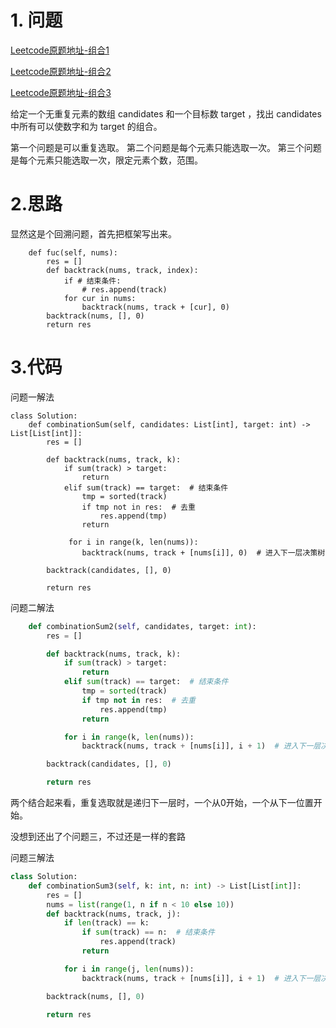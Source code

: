 # 1. 问题

[Leetcode原题地址-组合1](https://leetcode-cn.com/problems/combination-sum/)

[Leetcode原题地址-组合2](https://leetcode-cn.com/problems/combination-sum-ii/)

[Leetcode原题地址-组合3](https://leetcode-cn.com/problems/combination-sum-iii/)


给定一个无重复元素的数组 candidates 和一个目标数 target ，找出 candidates 中所有可以使数字和为 target 的组合。

第一个问题是可以重复选取。
第二个问题是每个元素只能选取一次。
第三个问题是每个元素只能选取一次，限定元素个数，范围。

# 2.思路
显然这是个回溯问题，首先把框架写出来。

```python3
    def fuc(self, nums):
        res = [] 
        def backtrack(nums, track, index):
            if # 结束条件:
                # res.append(track)
            for cur in nums:
                backtrack(nums, track + [cur], 0)
        backtrack(nums, [], 0)
        return res
```

# 3.代码
问题一解法
```python3
class Solution:
    def combinationSum(self, candidates: List[int], target: int) -> List[List[int]]:
        res = []
        
        def backtrack(nums, track, k):
            if sum(track) > target:
                return
            elif sum(track) == target:  # 结束条件
                tmp = sorted(track)
                if tmp not in res:  # 去重
                    res.append(tmp)
                return

             for i in range(k, len(nums)):
                backtrack(nums, track + [nums[i]], 0)  # 进入下一层决策树
                
        backtrack(candidates, [], 0)
        
        return res

```
问题二解法
```python
    def combinationSum2(self, candidates, target: int):
        res = []

        def backtrack(nums, track, k):
            if sum(track) > target:
                return
            elif sum(track) == target:  # 结束条件
                tmp = sorted(track)
                if tmp not in res:  # 去重
                    res.append(tmp)
                return

            for i in range(k, len(nums)):
                backtrack(nums, track + [nums[i]], i + 1)  # 进入下一层决策树

        backtrack(candidates, [], 0)

        return res
```

两个结合起来看，重复选取就是递归下一层时，一个从0开始，一个从下一位置开始。


没想到还出了个问题三，不过还是一样的套路

问题三解法
```python
class Solution:
    def combinationSum3(self, k: int, n: int) -> List[List[int]]:
        res = []
        nums = list(range(1, n if n < 10 else 10))
        def backtrack(nums, track, j):
            if len(track) == k:
                if sum(track) == n:  # 结束条件
                    res.append(track)
                return

            for i in range(j, len(nums)):
                backtrack(nums, track + [nums[i]], i + 1)  # 进入下一层决策树

        backtrack(nums, [], 0)

        return res
   ```

